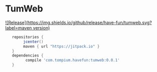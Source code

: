 # TumWeb

[![Release](https://img.shields.io/github/release/have-fun/tumweb.svg?label=maven version)](https://jitpack.io/#com.tompium.havefun/tumweb)

```gradle
   repositories {
        jcenter()
        maven { url "https://jitpack.io" }
   }
   dependencies {
         compile 'com.tompium.havefun:tumweb:0.0.1'
   }
```
